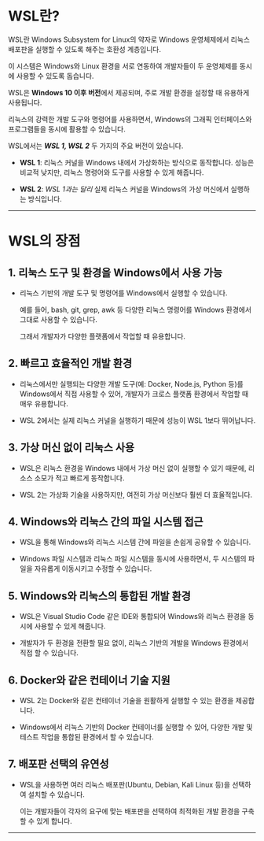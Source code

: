 # WSL란?

WSL란 Windows Subsystem for Linux의 약자로 Windows 운영체제에서 리눅스 배포판을 실행할 수 있도록 해주는 호환성 계층입니다.

이 시스템은 Windows와 Linux 환경을 서로 연동하여 개발자들이 두 운영체제를 동시에 사용할 수 있도록 돕습니다.

WSL은 **Windows 10 이후 버전**에서 제공되며, 주로 개발 환경을 설정할 때 유용하게 사용됩니다.

리눅스의 강력한 개발 도구와 명령어를 사용하면서, Windows의 그래픽 인터페이스와 프로그램들을 동시에 활용할 수 있습니다.



WSL에서는 ***WSL 1, WSL 2*** 두 가지의 주요 버전이 있습니다.

   - **WSL 1**: 리눅스 커널을 Windows 내에서 가상화하는 방식으로 동작합니다.
               성능은 비교적 낮지만, 리눅스 명령어와 도구를 사용할 수 있게 해줍니다.

   - **WSL 2**: *WSL 1과는 달리* 실제 리눅스 커널을 Windows의 가상 머신에서 실행하는 방식입니다.

  <hr/>

# WSL의 장점

## 1. 리눅스 도구 및 환경을 Windows에서 사용 가능

   - 리눅스 기반의 개발 도구 및 명령어를 Windows에서 실행할 수 있습니다.
   
     예를 들어, bash, git, grep, awk 등 다양한 리눅스 명령어를 Windows 환경에서 그대로 사용할 수 있습니다.
   
     그래서 개발자가 다양한 플랫폼에서 작업할 때 유용합니다.

## 2. 빠르고 효율적인 개발 환경

   - 리눅스에서만 실행되는 다양한 개발 도구(예: Docker, Node.js, Python 등)를 Windows에서 직접 사용할 수 있어, 개발자가 크로스 플랫폼 환경에서 작업할 때 매우 유용합니다.
     
   - WSL 2에서는 실제 리눅스 커널을 실행하기 때문에 성능이 WSL 1보다 뛰어납니다.

## 3. 가상 머신 없이 리눅스 사용

   - WSL은 리눅스 환경을 Windows 내에서 가상 머신 없이 실행할 수 있기 때문에, 리소스 소모가 적고 빠르게 동작합니다.
     
   - WSL 2는 가상화 기술을 사용하지만, 여전히 가상 머신보다 훨씬 더 효율적입니다.

## 4. Windows와 리눅스 간의 파일 시스템 접근

   - WSL을 통해 Windows와 리눅스 시스템 간에 파일을 손쉽게 공유할 수 있습니다.
     
   - Windows 파일 시스템과 리눅스 파일 시스템을 동시에 사용하면서, 두 시스템의 파일을 자유롭게 이동시키고 수정할 수 있습니다.
     
## 5. Windows와 리눅스의 통합된 개발 환경

   - WSL은 Visual Studio Code 같은 IDE와 통합되어 Windows와 리눅스 환경을 동시에 사용할 수 있게 해줍니다.
     
   - 개발자가 두 환경을 전환할 필요 없이, 리눅스 기반의 개발을 Windows 환경에서 직접 할 수 있습니다.
     
## 6. Docker와 같은 컨테이너 기술 지원

   - WSL 2는 Docker와 같은 컨테이너 기술을 원활하게 실행할 수 있는 환경을 제공합니다.
     
   - Windows에서 리눅스 기반의 Docker 컨테이너를 실행할 수 있어, 다양한 개발 및 테스트 작업을 통합된 환경에서 할 수 있습니다.
     
## 7. 배포판 선택의 유연성

   - WSL을 사용하면 여러 리눅스 배포판(Ubuntu, Debian, Kali Linux 등)을 선택하여 설치할 수 있습니다.
     
     이는 개발자들이 각자의 요구에 맞는 배포판을 선택하여 최적화된 개발 환경을 구축할 수 있게 합니다.

  <hr/>
